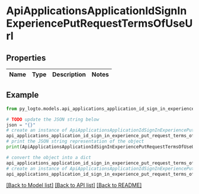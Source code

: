 # ApiApplicationsApplicationIdSignInExperiencePutRequestTermsOfUseUrl


## Properties

Name | Type | Description | Notes
------------ | ------------- | ------------- | -------------

## Example

```python
from py_logto.models.api_applications_application_id_sign_in_experience_put_request_terms_of_use_url import ApiApplicationsApplicationIdSignInExperiencePutRequestTermsOfUseUrl

# TODO update the JSON string below
json = "{}"
# create an instance of ApiApplicationsApplicationIdSignInExperiencePutRequestTermsOfUseUrl from a JSON string
api_applications_application_id_sign_in_experience_put_request_terms_of_use_url_instance = ApiApplicationsApplicationIdSignInExperiencePutRequestTermsOfUseUrl.from_json(json)
# print the JSON string representation of the object
print(ApiApplicationsApplicationIdSignInExperiencePutRequestTermsOfUseUrl.to_json())

# convert the object into a dict
api_applications_application_id_sign_in_experience_put_request_terms_of_use_url_dict = api_applications_application_id_sign_in_experience_put_request_terms_of_use_url_instance.to_dict()
# create an instance of ApiApplicationsApplicationIdSignInExperiencePutRequestTermsOfUseUrl from a dict
api_applications_application_id_sign_in_experience_put_request_terms_of_use_url_from_dict = ApiApplicationsApplicationIdSignInExperiencePutRequestTermsOfUseUrl.from_dict(api_applications_application_id_sign_in_experience_put_request_terms_of_use_url_dict)
```
[[Back to Model list]](../README.md#documentation-for-models) [[Back to API list]](../README.md#documentation-for-api-endpoints) [[Back to README]](../README.md)


